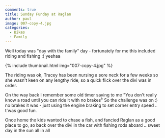 ```yaml
---
comments: true
title: Sunday Funday at Raglan
author: paul
image: 007-copy-4.jpg
categories:
  - Bikes
  - Family
---
```

Well today was "day with the family" day - fortunately for me this included riding and fishing :) yeehaa

{% include thumbnail.html img="007-copy-4.jpg" %}

The riding was ok, Tracey has been nursing a sore neck for a few weeks so she wasn't keen on any lengthy ride, so a quick flick over the divi was in order.

On the way back I remember some old timer saying to me "You don't really know a road until you can ride it with no brakes" So the challenge was on :) no brakes it was - just using the engine braking to set corner entry speed .. t'was good fun.

Once home the kids wanted to chase a fish, and fancied Raglan as a good place to go, so back over the divi in the car with fishing rods aboard .. sweet day in the sun all in all